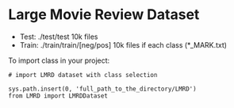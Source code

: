# Large Movie Review Dataset

* Test: ./test/test  10k files
* Train: ./train/train/[neg/pos] 10k files if each class (*_MARK.txt)

To import class in your project:
~~~~
# import LMRD dataset with class selection

sys.path.insert(0, 'full_path_to_the_directory/LMRD')
from LMRD import LMRDDataset
~~~~